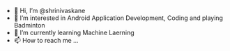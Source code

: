 - 👋 Hi, I’m @shrinivaskane
- 👀 I’m interested in Android Application Development, Coding and playing Badminton
- 🌱 I’m currently learning Machine Laerning
- 📫 How to reach me ...

<!---
shrinivaskane/shrinivaskane is a ✨ special ✨ repository because its `README.md` (this file) appears on your GitHub profile.
You can click the Preview link to take a look at your changes.
--->
